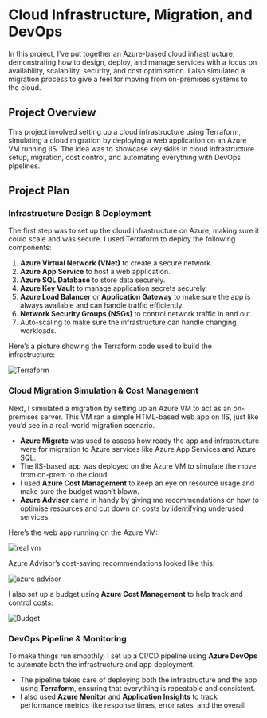 # Cloud Infrastructure, Migration, and DevOps

In this project, I’ve put together an Azure-based cloud infrastructure, demonstrating how to design, deploy, and manage services with a focus on availability, scalability, security, and cost optimisation. I also simulated a migration process to give a feel for moving from on-premises systems to the cloud. 

## Project Overview

This project involved setting up a cloud infrastructure using Terraform, simulating a cloud migration by deploying a web application on an Azure VM running IIS. The idea was to showcase key skills in cloud infrastructure setup, migration, cost control, and automating everything with DevOps pipelines.

## Project Plan

### Infrastructure Design & Deployment

The first step was to set up the cloud infrastructure on Azure, making sure it could scale and was secure. I used Terraform to deploy the following components:

1. **Azure Virtual Network (VNet)** to create a secure network.
2. **Azure App Service** to host a web application.
3. **Azure SQL Database** to store data securely.
4. **Azure Key Vault** to manage application secrets securely.
5. **Azure Load Balancer** or **Application Gateway** to make sure the app is always available and can handle traffic efficiently.
6. **Network Security Groups (NSGs)** to control network traffic in and out.
7. Auto-scaling to make sure the infrastructure can handle changing workloads.

Here’s a picture showing the Terraform code used to build the infrastructure:

![Terraform](https://github.com/user-attachments/assets/399ce5d4-f932-4ca1-8e64-5c9a6fa39047)

### Cloud Migration Simulation & Cost Management

Next, I simulated a migration by setting up an Azure VM to act as an on-premises server. This VM ran a simple HTML-based web app on IIS, just like you’d see in a real-world migration scenario.

- **Azure Migrate** was used to assess how ready the app and infrastructure were for migration to Azure services like Azure App Services and Azure SQL.
- The IIS-based app was deployed on the Azure VM to simulate the move from on-prem to the cloud.
- I used **Azure Cost Management** to keep an eye on resource usage and make sure the budget wasn’t blown.
- **Azure Advisor** came in handy by giving me recommendations on how to optimise resources and cut down on costs by identifying underused services.

Here’s the web app running on the Azure VM:

![real vm](https://github.com/user-attachments/assets/a2579dec-f7ec-4707-a65a-c393aa806369)

Azure Advisor’s cost-saving recommendations looked like this:

![azure advisor](https://github.com/user-attachments/assets/fbc030d8-eee3-41a1-82b4-900ed168b63c)

I also set up a budget using **Azure Cost Management** to help track and control costs:

![Budget](https://github.com/user-attachments/assets/bb3f7039-b3a2-47cd-ac47-89aebf34c9ab)

### DevOps Pipeline & Monitoring

To make things run smoothly, I set up a CI/CD pipeline using **Azure DevOps** to automate both the infrastructure and app deployment.

- The pipeline takes care of deploying both the infrastructure and the app using **Terraform**, ensuring that everything is repeatable and consistent.
- I also used **Azure Monitor** and **Application Insights** to track performance metrics like response times, error rates, and the overall

